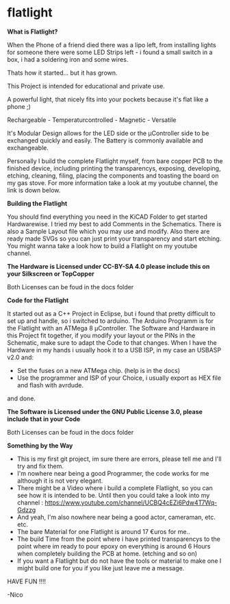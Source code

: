 # flatlight

__What is Flatlight?__

When the Phone of a friend died there was a lipo left, from installing lights for someone 
there were some LED Strips left - i found a small switch in a box, i had a soldering iron and some wires.

Thats how it started... but it has grown.

This Project is intended for educational and private use.

A powerful light, that nicely fits into your pockets because it's flat like a phone ;)

Rechargeable - Temperaturcontrolled - Magnetic - Versatile

It's Modular Design allows for the LED side or the µController side to be exchanged quickly and easily.
The Battery is commonly available and exchangeable.

Personally I build the complete Flatlight myself, from bare copper PCB to the finished device, including printing the transparencys, exposing, developing, etching, cleaning, filing, placing the components and toasting the board on my gas stove.
For more information take a look at my youtube channel, the link is down below.


__Building the Flatlight__

You should find everything you need in the KiCAD Folder to get started Hardwarewise.
I tried my best to add Comments in the Schematics. 
There is also a Sample Layout file which you may use and modify.
Also there are ready made SVGs so you can just print your transparency and start etching.
You might wanna take a look how to build a Flatlight on my youtube channel.

<B> The Hardware is Licensed under CC-BY-SA 4.0 please include this on your Silkscreen or TopCopper</B>

Both Licenses can be foud in the docs folder


__Code for the Flatlight__

It started out as a C++ Project in Eclipse, but i found that pretty difficult to set up and handle, so i switched to arduino.
The Arduino Programm is for the Flatlight with an ATMega 8 µController. The Software and Hardware in this Project fit together, if you modify your layout or the PINs in the Schematic, make sure to adapt the Code to that changes.
When I have the Hardware in my hands i usually hook it to a USB ISP, in my case an USBASP v2.0 and:

- Set the fuses on a new ATMega chip. (help is in the docs)
- Use the programmer and ISP of your Choice, i usually export as HEX file and flash with avrdude.

and done.

<B>The Software is Licensed under the GNU Public License 3.0, please include that in your Code</B>

Both Licenses can be foud in the docs folder


__Something by the Way__

- This is my first git project, im sure there are errors, please tell me and I'll try and fix them.
- I'm nowhere near being a good Programmer, the code works for me although it is not very elegant.
- There might be a Video where i build a complete Flatlight, so you can see how it is intended to be. Until then you could take a look into my channel : https://www.youtube.com/channel/UCBQ4cEZi6Pdw4T7Wq-Gdzzg 
- And yeah, I'm also nowhere near being a good actor, cameraman, etc. etc.
- The bare Material for one Flatlight is around 17 €uros for me..
- The build Time from the point where i have printed transparencys to the point where im ready to pour epoxy on everything is around 6 Hours when completely building the PCB at home. (etching and so on)
- If you want a Flatlight but do not have the tools or material to make one I might build one for you if you like just leave me a message.

HAVE FUN !!!!


-Nico
